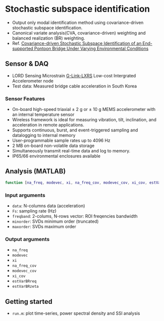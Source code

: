 # Stochastic subspace identification

- Output only modal identification method using covariance-driven stochastic subspace identification.
- Canonical variate analysis(CVA, covariance-driven) weighting and balanced realization (BR) weighting.
- Ref. [Covariance-driven Stochastic Subspace Identification of an End-supported Pontoon Bridge Under Varying Environmental Conditions](https://ntnuopen.ntnu.no/ntnu-xmlui/bitstream/handle/11250/2479566/imac17-kvale-preprint.pdf?sequence=1)

## Sensor & DAQ

- LORD Sensing Microstrain [G-Link-LXRS](https://www.microstrain.com/wireless/g-link) Low-cost Intergrated Accelerometer node
- Test data: Measured bridge cable acceleration in South Korea

### Sensor Features

- On-board high-speed triaxial ± 2 g or ± 10 g MEMS accelerometer with an internal temperature sensor
- Wireless framework is ideal for measuring vibration, tilt, inclination, and acceleration in remote applications.
- Supports continuous, burst, and event-triggered sampling and datalogging to internal memory
- User-programmable sample rates up to 4096 Hz
- 2 MB on-board non-volatile data storage
- Simultaneously transmit real-time data and log to memory.
- IP65/66 environmental enclosures available

## Analysis (MATLAB)

```matlab
function [na_freq, modevec, xi, na_freq_cov, modevec_cov, xi_cov, estVarBRfreq, estVarBRzeta] = simple_ssi_estimator(data,Fs,freqband,minorder,maxorder)
```

### Input arguments

- `data`: N-columns data (acceleration)
- `Fs`: sampling rate (Hz)
- `freqband`: 2-colums, N-rows vector: ROI freqencies bandwidth
- `minorder`: SVDs minimum order (truncated)
- `maxorder`: SVDs maximum order

### Output arguments

- `na_freq`
- `modevec`
- `xi`
- `na_freq_cov`
- `modevec_cov`
- `xi_cov`
- `estVarBRreq`
- `estVarBRzeta`

## Getting started

- `run.m`: plot time-series, power spectral density and SSI analysis
